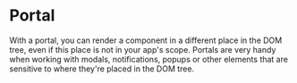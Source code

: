 # Portal

With a portal, you can render a component in a different place in the DOM tree,
even if this place is not in your app's scope. Portals are very handy when working
with modals, notifications, popups or other elements that are sensitive to where
they're placed in the DOM tree.

<Playground />

<Usage />

<Api />

<Examples />

<Example value="default" />
